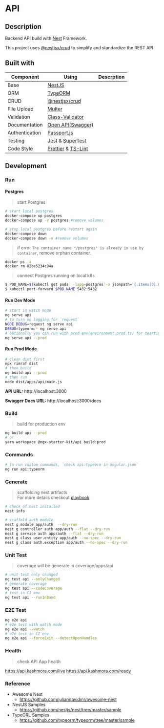 # API

## Description

Backend API build with [Nest](https://github.com/nestjs/nest) Framework.

This project uses [@nestjsx/crud](https://github.com/nestjsx/crud) to simplify and standardize the REST API

## Built with

| Component      | Using                                                                                            | Descrption |
| -------------- | ------------------------------------------------------------------------------------------------ | ---------- |
| Base           | [NestJS](https://nestjs.com)                                                                     |
| ORM            | [TypeORM](http://typeorm.io/)                                                                    |
| CRUD           | [@nestjsx/crud](https://github.com/nestjsx/crud)                                                 |
| File Upload    | [Multer](https://github.com/expressjs/multer)                                                    |
| Validation     | [Class-Validator](https://github.com/typestack/class-validator)                                  |
| Documentation  | [Open API(Swagger)](https://swagger.io)                                                          |
| Authentication | [Passport.js](http://www.passportjs.org)                                                         |
| Testing        | [Jest](https://github.com/facebook/jest) & [SuperTest](https://github.com/visionmedia/supertest) |
| Code Style     | [Prettier](https://github.com/prettier/prettier) & [TS-Lint](https://palantir.github.io/tslint/) |

## Development

### Run

#### Postgres

> start Postgres

```bash
# start local postgres
docker-compose up postgres
docker-compose up -V postgres #remove volumes

# stop local postgres before restart again
docker-compose down
docker-compose down -v #remove volumes
```

> if error `The container name "/postgres" is already in use by container`, remove orphan container.

```bash
docker ps -a
docker rm 82be5234c94a
```

> connect Postgres running on local k8s

```bash
$ POD_NAME=$(kubectl get pods  -lapp=postgres -o jsonpath='{.items[0].metadata.name}')
$ kubectl port-forward $POD_NAME 5432:5432
```

#### Run Dev Mode

```bash
# start in watch mode
ng serve api
# to turn on logging for `request`
NODE_DEBUG=request ng serve api
DEBUG=typeorm:* ng serve api
# optionally you can run with prod env(environment.prod.ts) for tesrting! use this for testing only.
ng serve api --prod
```

#### Run Prod Mode

```bash
# clean dist first
npx rimraf dist
# then build
ng build api --prod
# then run
node dist/apps/api/main.js
```

**API URL:** http://localhost:3000

**Swagger Docs URL:** http://localhost:3000/docs

### Build

> build for production env

```bash
ng build api --prod
# or
yarn workspace @ngx-starter-kit/api build:prod
```

### Commands
```bash
# to run custom commands, `check api:typeorm in angular.json`
ng run api:typeorm
```

### Generate

> scaffolding nest artifacts <br/>
> For more details checkout [playbook](../../PLAYBOOK-NEST.md)

```bash
# check of nest installed
nest info

# scaffold auth module
nest g module app/auth  --dry-run
nest g controller auth app/auth --flat --dry-run
nest g service auth app/auth --flat --dry-run
nest g class user.entity app/auth --no-spec --dry-run
nest g class auth.exception app/auth --no-spec --dry-run
```

### Unit Test

> coverage will be generate in coverage/apps/api

```bash
# unit test only changed
ng test api --onlyChanged
# generate coverage
ng test api --codeCoverage
# test in CI env
ng test api --runInBand
```

### E2E Test

```bash
ng e2e api
# e2e test with watch mode
ng e2e api --watch
# e2e test in CI env
ng e2e api --forceExit --detectOpenHandles
```

### Health
> check API App health 

https://api.kashmora.com/live
https://api.kashmora.com/ready

### Reference

- Awesome Nest
  - https://github.com/juliandavidmr/awesome-nest
- NestJS Samples
  - https://github.com/nestjs/nest/tree/master/sample
- TypeORL Samples
  - https://github.com/typeorm/typeorm/tree/master/sample
